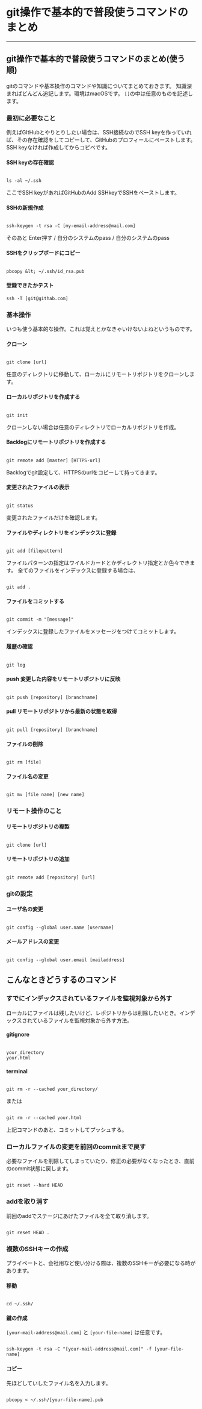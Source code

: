# git操作で基本的で普段使うコマンドのまとめ

- - -




## git操作で基本的で普段使うコマンドのまとめ(使う順)

gitのコマンドや基本操作のコマンドや知識についてまとめておきます。
知識深まればどんどん追記します。環境はmacOSです。
`[]`の中は任意のものを記述します。




### 最初に必要なこと

例えばGItHubとやりとりしたい場合は、SSH接続なのでSSH keyを作っていれば、その存在確認をしてコピーして、GitHubのプロフィールにペーストします。
SSH keyなければ作成してからコピペです。


#### SSH keyの存在確認

```

ls -al ~/.ssh

```

ここでSSH keyがあればGitHubのAdd SSHkeyでSSHをペーストします。


#### SSHの新規作成

```

ssh-keygen -t rsa -C [my-email-address@mail.com]

```

そのあと Enter押す / 自分のシステムのpass / 自分のシステムのpass


#### SSHをクリップボードにコピー

```

pbcopy &lt; ~/.ssh/id_rsa.pub

```


#### 登録できたかテスト

```
ssh -T [git@githab.com]
```




### 基本操作

いつも使う基本的な操作。これは覚えとかなきゃいけないよねというものです。


#### クローン

```

git clone [url]

```

任意のディレクトリに移動して、ローカルにリモートリポジトリをクローンします。


#### ローカルリポジトリを作成する

```

git init

```

クローンしない場合は任意のディレクトリでローカルリポジトリを作成。

#### Backlogにリモートリポジトリを作成する

```

git remote add [master] [HTTPS-url]

```

Backlogでgit設定して、HTTPSのurlをコピーして持ってきます。


#### 変更されたファイルの表示

```

git status

```

変更されたファイルだけを確認します。


#### ファイルやディレクトリをインデックスに登録

```

git add [filepattern]

```

ファイルパターンの指定はワイルドカードとかディレクトリ指定とか色々できます。
全てのファイルをインデックスに登録する場合は、

```

git add .

```


#### ファイルをコミットする

```

git commit -m "[message]"

```

インデックスに登録したファイルをメッセージをつけてコミットします。


#### 履歴の確認

```

git log

```


#### push 変更した内容をリモートリポジトリに反映

```

git push [repository] [branchname]

```


#### pull リモートリポジトリから最新の状態を取得

```

git pull [repository] [branchname]

```


#### ファイルの削除

```

git rm [file]

```


#### ファイル名の変更

```

git mv [file name] [new name]

```



### リモート操作のこと


#### リモートリポジトリの複製

```

git clone [url]

```


#### リモートリポジトリの追加

```

git remote add [repository] [url]

```



### gitの設定


#### ユーザ名の変更

```

git config --global user.name [username]

```


#### メールアドレスの変更

```

git config --global user.email [mailaddress]

```





## こんなときどうするのコマンド


### すでにインデックスされているファイルを監視対象から外す

ローカルにファイルは残したいけど、レポジトリからは削除したいとき。インデックスされているファイルを監視対象から外す方法。


#### gitignore

```

your_directory
your.html

```


#### terminal

```

git rm -r --cached your_directory/

```

または

```

git rm -r --cached your.html

```

上記コマンドのあと、コミットしてプッシュする。



### ローカルファイルの変更を前回のcommitまで戻す

必要なファイルを削除してしまっていたり、修正の必要がなくなったとき、直前のcommit状態に戻します。

```

git reset --hard HEAD

```


### addを取り消す

前回のaddでステージにあげたファイルを全て取り消します。

```

git reset HEAD .

```


### 複数のSSHキーの作成

プライベートと、会社用など使い分ける際は、複数のSSHキーが必要になる時があります。

#### 移動

```

cd ~/.ssh/

```

#### 鍵の作成

`[your-mail-address@mail.com]` と `[your-file-name]` は任意です。

```

ssh-keygen -t rsa -C "[your-mail-address@mail.com]" -f [your-file-name]

```

#### コピー


先ほどしていしたファイル名を入力します。

```

pbcopy < ~/.ssh/[your-file-name].pub

```

